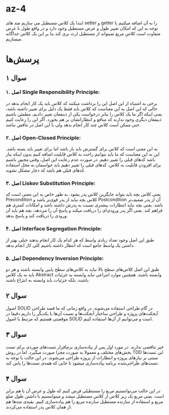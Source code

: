 # az-4
ابتدا یک کلاس مستطیل می سازیم
متد های setter و getter را به آن اضافه میکنیم
با توجه به این که امکان تغییر طول و عرض مستطیل وجود دارد و در واقع طول با عرض متفاوت است کلاس مربع نمیتواند از مستطیل ارث بری کند بنا بر این یک کلاس جداگانه میسازیم.


# پرسش‌ها
## سوال ۱
### ۱. اصل Single Responsibility Principle:
برخی به اشتباه از این اصل این را برداشت میکنند که کلاس باید یک کار انجام بدهد در حالی که این اصل به این معناست که کلاس باید فقط یک دلیل برای تغییر داشته باشد، یعنی اینکه اگر ما یک کلاس را بنابر درخواست یکی از ذینفعان تغییر دادیم، مطمئن باشیم ذینفعان دیگری وجود ندارند که منافع و انتظاراتشان بر هم بخورد. اگر این را رعایت کنیم حتی ممکن است کلاس چند کار انجام بدهد ولی با این اصل در تناقض نباشد.

### ۲. اصل Open-Closed Principle:
به این معنی است که کلاس برای گسترش باید باز باشد اما برای تغییر باید بسته باشد. این به این معناست که ما باید بتوانیم راحت به کلاس قابلیت اضافه کنیم بدون اینکه نیاز باشد کدهای قبلی را تغییر دهیم. در صورت عدم رعایت این اصل، وقتی مجبور باشیم برای افزودن قابلیت به کلاس، کدهای قبلی را تغییر دهیم باید حواسمان به محل استفاده کدهای قبلی هم باشد که دچار مشکل نشوند.

### ۳. اصل Liskov Substitution Principle:
یعنی کلاس بچه باید بتواند جایگزین کلاس پدر بشود. به طور خاص به این معنی است که Precondition کلاس بچه نباید از پدر قوی‌تر باشد و Postcondition آن از پدر ضعیف‌تر باشد. یعنی بچه نباید انتظارات بیشتری نسبت به پدرش داشته باشد و امکانات کمتری هم فراهم کند. یعنی اگر پدر ورودی‌ای را دریافت میکند و پاسخ آن را می‌دهد، بچه هم باید آن ورودی را دریافت کند و پاسخ بدهد.

### ۴. اصل Interface Segregation Principle:
طبق این اصل وجود تعداد زیادی واسط که هر کدام یک کار انجام بدهند خیلی بهتر از داشتن یک واسط جامع است که انتظار داشته باشیم کلی کار انجام بدهد.

### ۵. اصل Dependency Inversion Principle:
طبق این اصل کلاس‌های سطح بالا نباید به کلاس‌های سطح پایین وابسته باشند و هر دو باید به یک کلاس Abstract وابسته باشند. همچنین موارد انتزاعی نباید وابسته به جزئیات باشند، بلکه جزئیات باید وابسته به انتزاع باشند.

## سوال ۲
اصول SOLID در گام طراحی استفاده می‌شوند. در واقع زمانی که ما قصد طراحی آبجکت‌های پروژه و طراحی ساختار آبجکت‌ها و نسبت آن‌ها با یکدیگر را داریم دقیقا در موقعیتی هستیم که مرتبط با اصول SOLID است و می‌توانیم از آن‌ها استفاده کنیم.

## سوال ۳
خیر تناقضی ندارند. در مورد اول پس از پیاده‌سازی نرم‌افزار تست‌های موردی برای تست بخش‌های مختلف و معمولا به صورت مجزا صورت میگیرد. اما در روش TDD این تست‌ها مبتنی بر نیازهای پروژه و انتظارات از پروژه طراحی می‌شوند. در این حالت با توجه به تست‌های طراحی‌شده برنامه پیاده‌سازی میشود تا جایی که همه‌ی تست‌ها را پاس کند.

## سوال ۴
در این حالت می‌توانستیم مربع را مستطیلی فرض کنیم که طول و عرض آن با هم برابر است. یعنی مربع یک زیر کلاس از کلاس مستطیل میشد و میتوانستیم با داشتن طول ضلع مربع و استفاده از سازنده مستطیل سازنده مربع را هم پیاده‌سازی کنیم. بقیه‌ی متدها هم از همان کلاس پدر استفاده می‌کردند.
